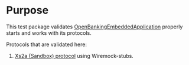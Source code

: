 # Purpose

This test package validates 
[OpenBankingEmbeddedApplication](../opba-embedded-starter/src/main/java/de/adorsys/opba/starter/OpenBankingEmbeddedApplication.java)
properly starts and works with its protocols.

Protocols that are validated here:
1. [Xs2a (Sandbox) protocol](../opba-protocols/xs2a-sandbox-protocol) using Wiremock-stubs.
